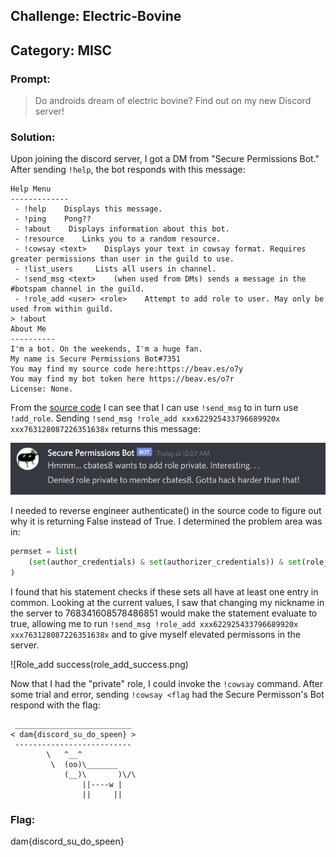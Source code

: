 ## Challenge: Electric-Bovine
## Category: MISC

### Prompt:
> Do androids dream of electric bovine? Find out on my new Discord server!

### Solution:
Upon joining the discord server, I got a DM from "Secure Permissions Bot." After sending `!help`, the bot responds with this message:
```
Help Menu
-------------
 - !help    Displays this message.
 - !ping    Pong??
 - !about    Displays information about this bot.
 - !resource    Links you to a random resource.
 - !cowsay <text>    Displays your text in cowsay format. Requires greater permissions than user in the guild to use.
 - !list_users     Lists all users in channel.
 - !send_msg <text>    (when used from DMs) sends a message in the #botspam channel in the guild.
 - !role_add <user> <role>    Attempt to add role to user. May only be used from within guild.
> !about
About Me
----------
I'm a bot. On the weekends, I'm a huge fan.
My name is Secure Permissions Bot#7351
You may find my source code here:https://beav.es/o7y
You may find my bot token here https://beav.es/o7r
License: None.
```

From the [source code]() I can see that I can use `!send_msg` to in turn use `!add_role`. Sending `!send_msg !role_add xxx622925433796689920x xxx763128087226351638x` returns this message:

![Role_add error](role_add_error.png)

I needed to reverse engineer authenticate() in the source code to figure out why it is returning False instead of True. I determined the problem area was in:

```python
permset = list(
	(set(author_credentials) & set(authorizer_credentials)) & set(role_information)
)
```

I found that his statement checks if these sets all have at least one entry in common. Looking at the current values, I saw that changing my nickname in the server to 768341608578486851 would make the statement evaluate to true, allowing me to run `!send_msg !role_add xxx622925433796689920x xxx763128087226351638x` and to give myself elevated permissons in the server.

![Role_add success(role_add_success.png)

Now that I had the "private" role, I could invoke the `!cowsay` command. After some trial and error, sending `!cowsay <flag` had the Secure Permisson's Bot respond with the flag:

```
 __________________________
< dam{discord_su_do_speen} >
 --------------------------
        \   ^__^
         \  (oo)\_______
            (__)\       )\/\
                ||----w |
                ||     ||
```

### Flag:
dam{discord_su_do_speen}